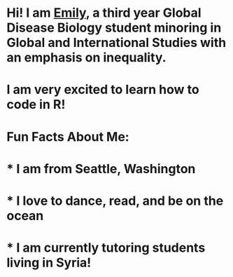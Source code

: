 # Hi! I am [Emily](mailto:erspencer@ucdavis.edu), a third year Global Disease Biology student minoring in Global and International Studies with an emphasis on inequality. 
# I am very excited to learn how to code in R! 

# **Fun Facts About Me:**
# * I am from Seattle, Washington
# * I love to dance, read, and be on the ocean
# * I am currently tutoring students living in Syria!

